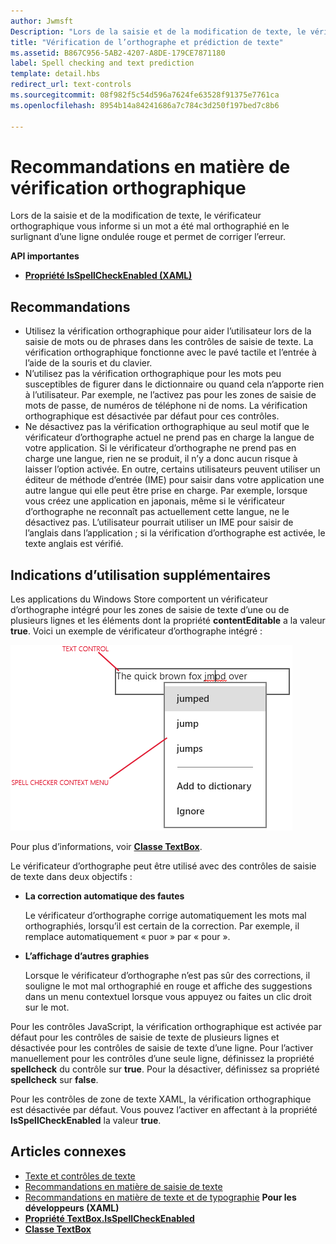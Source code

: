 ```yaml
---
author: Jwmsft
Description: "Lors de la saisie et de la modification de texte, le vérificateur orthographique vous informe si un mot a été mal orthographié en le surlignant d’une ligne ondulée rouge et permet de corriger l’erreur."
title: "Vérification de l’orthographe et prédiction de texte"
ms.assetid: B867C956-5AB2-4207-A8DE-179CE7871180
label: Spell checking and text prediction
template: detail.hbs
redirect_url: text-controls
ms.sourcegitcommit: 08f982f5c54d596a7624fe63528f91375e7761ca
ms.openlocfilehash: 8954b14a84241686a7c784c3d250f197bed7c8b6

---
```


# Recommandations en matière de vérification orthographique

Lors de la saisie et de la modification de texte, le vérificateur orthographique vous informe si un mot a été mal orthographié en le surlignant d’une ligne ondulée rouge et permet de corriger l’erreur.

**API importantes**

-   [**Propriété IsSpellCheckEnabled (XAML)**](https://msdn.microsoft.com/library/windows/apps/br209688)


## <span id="checklist_section"></span><span id="CHECKLIST_SECTION"></span>Recommandations


-   Utilisez la vérification orthographique pour aider l’utilisateur lors de la saisie de mots ou de phrases dans les contrôles de saisie de texte. La vérification orthographique fonctionne avec le pavé tactile et l’entrée à l’aide de la souris et du clavier.
-   N’utilisez pas la vérification orthographique pour les mots peu susceptibles de figurer dans le dictionnaire ou quand cela n’apporte rien à l’utilisateur. Par exemple, ne l’activez pas pour les zones de saisie de mots de passe, de numéros de téléphone ni de noms. La vérification orthographique est désactivée par défaut pour ces contrôles.
-   Ne désactivez pas la vérification orthographique au seul motif que le vérificateur d’orthographe actuel ne prend pas en charge la langue de votre application. Si le vérificateur d’orthographe ne prend pas en charge une langue, rien ne se produit, il n’y a donc aucun risque à laisser l’option activée. En outre, certains utilisateurs peuvent utiliser un éditeur de méthode d’entrée (IME) pour saisir dans votre application une autre langue qui elle peut être prise en charge. Par exemple, lorsque vous créez une application en japonais, même si le vérificateur d’orthographe ne reconnaît pas actuellement cette langue, ne le désactivez pas. L’utilisateur pourrait utiliser un IME pour saisir de l’anglais dans l’application ; si la vérification d’orthographe est activée, le texte anglais est vérifié.

## <span id="Additional_usage_guidance"></span><span id="additional_usage_guidance"></span><span id="ADDITIONAL_USAGE_GUIDANCE"></span>Indications d’utilisation supplémentaires


Les applications du Windows Store comportent un vérificateur d’orthographe intégré pour les zones de saisie de texte d’une ou de plusieurs lignes et les éléments dont la propriété **contentEditable** a la valeur **true**. Voici un exemple de vérificateur d’orthographe intégré :

![Vérificateur d’orthographe intégré](images/spellchecking.png)

Pour plus d’informations, voir [**Classe TextBox**](https://msdn.microsoft.com/library/windows/apps/br209683).

Le vérificateur d’orthographe peut être utilisé avec des contrôles de saisie de texte dans deux objectifs :

-   **La correction automatique des fautes**

    Le vérificateur d’orthographe corrige automatiquement les mots mal orthographiés, lorsqu’il est certain de la correction. Par exemple, il remplace automatiquement « puor » par « pour ».

-   **L’affichage d’autres graphies**

    Lorsque le vérificateur d’orthographe n’est pas sûr des corrections, il souligne le mot mal orthographié en rouge et affiche des suggestions dans un menu contextuel lorsque vous appuyez ou faites un clic droit sur le mot.

Pour les contrôles JavaScript, la vérification orthographique est activée par défaut pour les contrôles de saisie de texte de plusieurs lignes et désactivée pour les contrôles de saisie de texte d’une ligne. Pour l’activer manuellement pour les contrôles d’une seule ligne, définissez la propriété **spellcheck** du contrôle sur **true**. Pour la désactiver, définissez sa propriété **spellcheck** sur **false**.

Pour les contrôles de zone de texte XAML, la vérification orthographique est désactivée par défaut. Vous pouvez l’activer en affectant à la propriété **IsSpellCheckEnabled** la valeur **true**.



## <span id="related_topics"></span>Articles connexes

* [Texte et contrôles de texte](text-controls.md)
* [Recommandations en matière de saisie de texte](https://msdn.microsoft.com/library/windows/apps/hh750315)
* [Recommandations en matière de texte et de typographie](https://msdn.microsoft.com/library/windows/apps/hh700394) 
           **Pour les développeurs (XAML)**
* [**Propriété TextBox.IsSpellCheckEnabled**](https://msdn.microsoft.com/library/windows/apps/br209688)
* [**Classe TextBox**](https://msdn.microsoft.com/library/windows/apps/br209683)

 







<!--HONumber=Jun16_HO4-->


